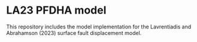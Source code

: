# LA23 PFDHA model
This repository includes the model implementation for the Lavrentiadis and Abrahamson (2023) surface fault displacement model.
